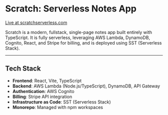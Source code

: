 # Scratch: Serverless Notes App

[Live at scratchserverless.com](https://scratchserverless.com)

Scratch is a modern, fullstack, single-page notes app built entirely with TypeScript. It is fully serverless, leveraging AWS Lambda, DynamoDB, Cognito, React, and Stripe for billing, and is deployed using SST (Serverless Stack).

---

## Tech Stack

- **Frontend**: React, Vite, TypeScript
- **Backend**: AWS Lambda (Node.js/TypeScript), DynamoDB, API Gateway
- **Authentication**: AWS Cognito
- **Billing**: Stripe API integration
- **Infrastructure as Code**: SST (Serverless Stack)
- **Monorepo**: Managed with npm workspaces
